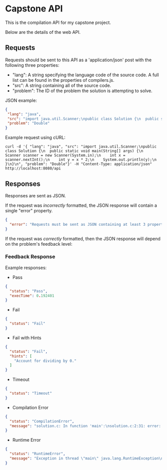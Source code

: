 # Capstone API

This is the compilation API for my capstone project.

Below are the details of the web API.

## Requests

Requests should be sent to this API as a 'application/json' post with the following three properties:
- "lang": A string specifying the language code of the source code. A full list can be found in
  the properties of compilers.js.
- "src": A string containing all of the source code.
- "problem": The ID of the problem the solution is attempting to solve.

JSON example:

```json
{
 "lang": "java",
 "src": "import java.util.Scanner;\npublic class Solution {\n  public static void main(String[] args) {\n    Scanner scanner = new Scanner(System.in);\n    int x = scanner.nextInt();\n    int y = x * 2;\n    System.out.println(y);\n  }\n}\n",
 "problem": "Double"
}
```

Example request using cURL:

`curl -d '{ "lang": "java", "src": "import java.util.Scanner;\npublic class Solution {\n  public static void main(String[] args) {\n    Scanner scanner = new Scanner(System.in);\n    int x = scanner.nextInt();\n    int y = x * 2;\n    System.out.println(y);\n  }\n}\n", "problem": "Double"}' -H "Content-Type: application/json" http://localhost:8080/api`

## Responses

Responses are sent as JSON.

If the request was _incorrectly_ formatted, the JSON response will contain a single "error"
property.

```json
{
  "error": "Requests must be sent as JSON containing at least 3 properties: lang, src, and problem."
}
```

If the request was _correctly_ formatted, then the JSON response will depend on the problem's
feedback level:

### Feedback Response

Example responses:

- Pass

```json
{
  "status": "Pass",
  "execTime": 0.192401
}
```

- Fail

```json
{
  "status": "Fail"
}
```

- Fail with Hints

```json
{
  "status": "Fail",
  "hints": [
    "Account for dividing by 0."
  ]
}
```

- Timeout

```json
{
  "status": "Timeout"
}
```

- Compilation Error

```json
{
  "status": "CompilationError",
  "message": "solution.c: In function 'main':\nsolution.c:2:31: error: expected ';' before '}' token\n int main() { printf(\"233168\") }\n                               ^\n"
}
```

- Runtime Error

```json
{
  "status": "RuntimeError",
  "message": "Exception in thread \"main\" java.lang.RuntimeException\n	at Solution.main(Solution.java:3)"
}
```
